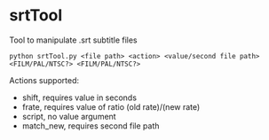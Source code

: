 # srtTool
Tool to manipulate .srt subtitle files

```
python srtTool.py <file path> <action> <value/second file path> <FILM/PAL/NTSC?> <FILM/PAL/NTSC?>
```
Actions supported:

* shift, requires value in seconds
* frate, requires value of ratio (old rate)/(new rate)
* script, no value argument
* match_new, requires second file path

